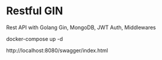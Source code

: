 # Restful GIN
Rest API with Golang Gin, MongoDB, JWT Auth, Middlewares

docker-compose up -d

http://localhost:8080/swagger/index.html